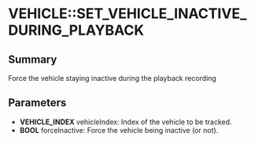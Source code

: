 # VEHICLE::SET_VEHICLE_INACTIVE_DURING_PLAYBACK

## Summary
Force the vehicle staying inactive during the playback recording

## Parameters
* **VEHICLE_INDEX** vehicleIndex: Index of the vehicle to be tracked.
* **BOOL** forceInactive: Force the vehicle being inactive (or not).